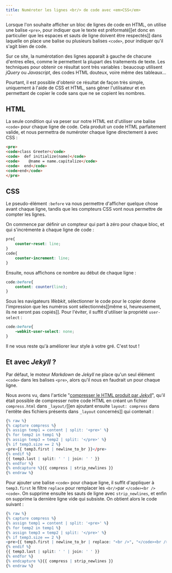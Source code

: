 ```yaml
---
title: Numéroter les lignes <br/> de code avec <em>CSS</em>
---
```


Lorsque l'on souhaite afficher un bloc de lignes de code en HTML, on utilise une balise `<pre>`, pour indiquer que le texte est préformaté[[et donc en particulier que les espaces et sauts de ligne doivent être respectés]] dans laquelle on place une balise ou plusieurs balises `<code>`, pour indiquer qu'il s'agit bien de code. 

Sur ce site, la numérotation des lignes apparaît à gauche de chacune d'entres elles, comme le permettent la plupart des traitements de texte. Les techniques pour obtenir ce résultat sont très variables : beaucoup utilisent *jQuery* ou *Javascript*, des codes HTML douteux, voire même des tableaux...

Pourtant, il est possible d'obtenir ce résultat de façon très simple, uniquement à l'aide de CSS et HTML, sans gêner l'utilisateur et en permettant de copier le code sans que ne se copient les nombres.

## HTML
La seule condition qui va peser sur notre HTML est d'utiliser une balise `<code>` pour chaque ligne de code. Cela produit un code HTML parfaitement valide, et nous permettra de numéroter chaque ligne directement à avec CSS :

```html
<pre>
<code>class Greeter</code>
<code>  def initialize(name)</code>
<code>    @name = name.capitalize</code>
<code>  end</code>
<code>end</code>
</pre>
```

## CSS

Le pseudo-élément `:before` va nous permettre d'afficher quelque chose avant chaque ligne, tandis que les compteurs CSS vont nous permettre de compter les lignes.

On commence par définir un compteur qui part à zéro pour chaque bloc, et qui s'incrémente à chaque ligne de code :

```css
pre{
    counter-reset: line;
}
code{
    counter-increment: line;
}
```

Ensuite, nous affichons ce nombre au début de chaque ligne :

```css
code:before{
    content: counter(line);
}
```

Sous les navigateurs *Webkit*, sélectionner le code pour le copier donne l'impression que les numéros sont sélectionnés[[même si, heureusement, ils ne seront pas copiés]]. Pour l'éviter, il suffit d'utiliser la propriété `user-select` :

```css
code:before{
    -webkit-user-select: none;
}
```

Il ne vous reste qu'à améliorer leur style à votre gré. C'est tout !

## Et avec *Jekyll* ?

Par défaut, le moteur *Markdown* de *Jekyll* ne place qu'un seul élément `<code>` dans les balises `<pre>`, alors qu'il nous en faudrait un pour chaque ligne. 

Nous avons vu, dans l'article "[compresser le HTML produit par *Jekyll*]({{site.base}}/compresser-le-code-html-de-jekyll/)", qu'il était possible de compresser notre code HTML en créant un fichier `compress.html` dans `_layout/`[[en ajoutant ensuite `layout: compress` dans l'entête des fichiers présents dans `_layout` concernés]] qui contenait :

```r
{% raw %}
{% capture compress %}
{% assign temp1 = content | split: '<pre>' %}
{% for temp2 in temp1 %}
{% assign temp3 = temp2 | split: '</pre>' %}
{% if temp3.size == 2 %}
<pre>{{ temp3.first | newline_to_br }}</pre>
{% endif %}
{{ temp3.last | split: ' ' | join: ' ' }}
{% endfor %}
{% endcapture %}{{ compress | strip_newlines }}
{% endraw %}
```

Pour ajouter une balise `<code>` pour chaque ligne, il suffit d'appliquer à `temp3.first` le filtre `replace` pour remplacer les `<br/>`par `</code><br /><code>`. On supprime ensuite les sauts de ligne avec `strip_newlines`, et enfin on supprime la dernière ligne vide qui subsiste. On obtient alors le code suivant :

```r
{% raw %}
{% capture compress %}
{% assign temp1 = content | split: '<pre>' %}
{% for temp2 in temp1 %}
{% assign temp3 = temp2 | split: '</pre>' %}
{% if temp3.size == 2 %}
<pre>{{ temp3.first | newline_to_br | replace: "<br />", "</code><br /><code>" | strip_newlines | replace: "<code></code>", ""}}</pre>
{% endif %}
{{ temp3.last | split: ' ' | join: ' ' }}
{% endfor %}
{% endcapture %}{{ compress | strip_newlines }}
{% endraw %}
```



